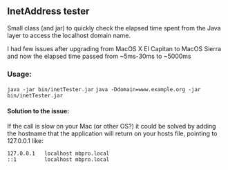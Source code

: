 ## InetAddress tester
Small class (and jar) to quickly check the elapsed time spent from the Java layer to access the localhost domain name.

I had few issues after upgrading from MacOS X El Capitan to MacOS Sierra and now the elapsed time passed from ~5ms-30ms to ~5000ms

### Usage:
`java -jar bin/inetTester.jar`
`java -Ddomain=www.example.org -jar bin/inetTester.jar`

#### Solution to the issue:
If the call is slow on your Mac (or other OS?) it could be solved by adding the hostname that the application will return on your hosts file, pointing to 127.0.0.1 like:

```
127.0.0.1   localhost mbpro.local
::1         localhost mbpro.local
```
